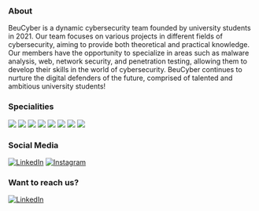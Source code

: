 ### About

BeuCyber is a dynamic cybersecurity team founded by university students in 2021. Our team focuses on various projects in different fields of cybersecurity, aiming to provide both theoretical and practical knowledge. Our members have the opportunity to specialize in areas such as malware analysis, web, network security, and penetration testing, allowing them to develop their skills in the world of cybersecurity. BeuCyber continues to nurture the digital defenders of the future, comprised of talented and ambitious university students!

### Specialities
![](https://img.shields.io/badge/-Penetration_Testing-000?&logoColor=fff)
![](https://img.shields.io/badge/-Security_Enginerring-000?&logoColor=fff)
![](https://img.shields.io/badge/-Malware_Analysis-000?&logoColor=fff)
![](https://img.shields.io/badge/-Reverse_Engineering-000?&logoColor=fff)
![](https://img.shields.io/badge/-Digital_Forensics-000?&logoColor=fff)
![](https://img.shields.io/badge/-Security_Operation_Center-000?&logoColor=fff)
![](https://img.shields.io/badge/-Software_Engineering-000?&logoColor=fff)
![](https://img.shields.io/badge/-Full_Stack_Web_Development-000?&logoColor=fff)

### Social Media
[![LinkedIn](https://img.shields.io/badge/Linkedin-%230077B5.svg?logo=linkedin&logoColor=white)](https://www.linkedin.com/company/beu-cyber/)
[![Instagram](https://img.shields.io/badge/Instagram-%23E4405F.svg?logo=Instagram&logoColor=white)](https://www.instagram.com/beucyber_/)

### Want to reach us?
[![LinkedIn](https://img.shields.io/badge/Linkedin-%230077B5.svg?logo=linkedin&logoColor=white)](https://www.linkedin.com/company/beu-cyber/)
